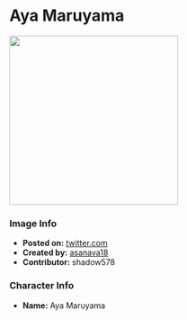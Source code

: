 # Aya Maruyama

<img src="https://raw.githubusercontent.com/shadow578/Project-Padoru/master/Padoru/bang-dream/bang-dream-aya-maruyama.png" height="300">

### Image Info
* **Posted on:**     [twitter.com](https://twitter.com/asanava18/status/1075978864277512194)
* **Created by:**    [asanava18](https://github.com/shadow578/Project-Padoru/blob/master/table-of-contents/creators/asanava18.md)
* **Contributor:**   shadow578

### Character Info
* **Name:**   Aya Maruyama


